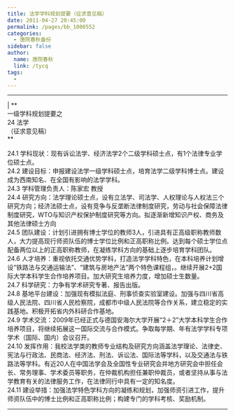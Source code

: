 ```yaml
---
title: 法学学科规划提要（征求意见稿）
date: 2011-04-27 20:45:00
permalink: /pages/bb_1000552
categories: 
  - 唐院春秋备份
sidebar: false
author: 
  name: 唐院春秋
  link: /tycq
tags: 
  - 
---
```


* * *

  
|  **  
一级学科规划提要之  
24 法学  
（征求意见稿）  
**  
  
24.1 学科现状：现有诉讼法学、经济法学2个二级学科硕士点，有1个法律专业学位硕士点。  
24.2 建设目标：申报建设法学一级学科硕士点，培育法学二级学科博士点。建设成为西南知名、在全国有影响的法学学科。  
24.3 学科管理负责人：陈家宏 教授  
24.4
研究方向：法学理论硕士点，设有立法学、司法学、人权理论与人权法三个研究方向；经济法硕士点，设有竞争与反垄断法律制度研究，劳动与社会保障法律制度研究，WTO与知识产权保护制度研究等方向。拟逐渐新增知识产权、商务及其他法律硕士方向  
24.5
团队建设：计划引进拥有博士学位的教师3人，引进具有正高级职称教师数人，大力提高现行师资队伍的博士学位比例和正高职称比例。达到每个硕士学位点配备两位以上的正高职称教师，在凝练学科方向的基础上逐步培育学科团队。  
24.6
人才培养：重视依托交通优势学科，打造法学学科特色，在本科培养计划增设“铁路法与交通运输法”、“建筑与房地产法”两个特色课程组，。继续开展2+2国际大学本科学生合作培养项目。加大研究生培养力度，增加硕士生数量。  
24.7 科学研究：力争有学术研究专著、报告出版。  
24.8
基地平台建设：加强现有模拟法庭、刑事侦查实验室建设。加强与四川省高级人民法院、四川省人民检察院，成都市中级人民法院等合作关系，建立稳定的实践基地。积极开拓省内外科研合作基地。  
24.9
学术交流：2009年已经正式与德国安海尔大学开展“2＋2”大学本科学生合作培养项目，将继续拓展这一国际交流与合作模式。争取每学期、年有法学学科专项学术（国际、国内）会议召开。  
24.10
发挥作用：我校法学类的教师专业结构及研究方向涵盖法学理论、法律史、宪法与行政法、民商法、经济法、刑法、诉讼法、国际法等学科，以及交通法与铁路法等学科。有近20人在中国法学会及全国性专业研究会并地方研究会中担任会长、常务理事、学术委员等职务，在仲裁机构担任兼职仲裁员，或者坚持从事与法学教育有关的法律服务工作，在法律同行中具有一定的知名度。  
24.11 建设举措：加强法学特色学科方向的凝练和规划，加强师资引进工作，提升师资队伍中的博士比例和正高职称比例；构建专门的学科考核、奖励机制。  
  
  
---